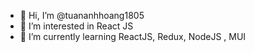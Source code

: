 - 👋 Hi, I’m @tuananhhoang1805
- 👀 I’m interested in React JS
- 🌱 I’m currently learning ReactJS, Redux, NodeJS , MUI 


<!---
tuananhhoang1805/tuananhhoang1805 is a ✨ special ✨ repository because its `README.md` (this file) appears on your GitHub profile.
You can click the Preview link to take a look at your changes.
--->
